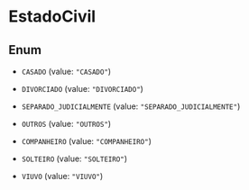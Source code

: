 
# EstadoCivil

## Enum


* `CASADO` (value: `"CASADO"`)

* `DIVORCIADO` (value: `"DIVORCIADO"`)

* `SEPARADO_JUDICIALMENTE` (value: `"SEPARADO_JUDICIALMENTE"`)

* `OUTROS` (value: `"OUTROS"`)

* `COMPANHEIRO` (value: `"COMPANHEIRO"`)

* `SOLTEIRO` (value: `"SOLTEIRO"`)

* `VIUVO` (value: `"VIUVO"`)



